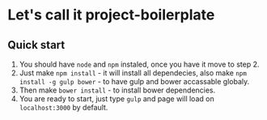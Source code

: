 # Let's call it project-boilerplate

## Quick start

1. You should have `node` and `npm` instaled, once you have it move to step 2.
2. Just make `npm install` - it will install all dependecies, also make `npm install -g gulp bower` - to have gulp and bower accassable globaly.
3. Then make `bower install` - to install bower dependencies.
4. You are ready to start, just type `gulp` and page will load on `localhost:3000` by default.
